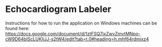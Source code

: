 # Echocardiogram Labeler

Instructions for how to run the application on Windows machines can be found here: https://docs.google.com/document/d/1ztFSQ7ixZwvZmvtMNpo-cW9D64bIScLUKIjJJ-s2tW4/edit?tab=t.0#heading=h.mhf64rdmixz4
